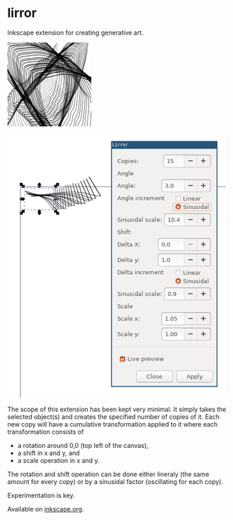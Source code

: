 # lirror

Inkscape extension for creating generative art.

![Example of output](example.png)

![Interface](interface.png)

The scope of this extension has been kept very minimal. It simply
takes the selected object(s) and creates the specified number of
copies of it. Each new copy will have a cumulative transformation
applied to it where each transformation consists of

- a rotation around 0,0 (top left of the canvas),
- a shift in x and y, and
- a scale operation in x and y.

The rotation and shift operation can be done either lineraly (the same
amount for every copy) or by a sinusidal factor (oscillating for each
copy).

Experimentation is key.

Available on [inkscape.org](https://inkscape.org/~tgk/%E2%98%85lirror).